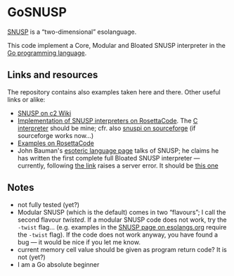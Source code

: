 GoSNUSP
=======

[SNUSP](http://esolangs.org/wiki/SNUSP) is a “two-dimensional” esolanguage.

This code implement a Core, Modular and Bloated SNUSP interpreter in the [Go programming language](http://golang.org/).


Links and resources
-------------------

The repository contains also examples taken here and there. Other useful links or alike:

- [SNUSP on c2 Wiki](http://c2.com/cgi/wiki?SnuspLanguage)
- [Implementation of SNUSP interpreters on RosettaCode](http://rosettacode.org/wiki/Execute_SNUSP). The [C interpreter](http://rosettacode.org/wiki/RCSNUSP/C) should be mine; cfr. also [snuspi on sourceforge](http://sourceforge.net/projects/snuspi/) (if sourceforge works now…)
- [Examples on RosettaCode](http://rosettacode.org/wiki/Category:SNUSP)
- John Bauman's [esoteric language page](http://www.baumanfamily.com/john/esoteric.html) talks of SNUSP; he claims he has written the first complete full Bloated SNUSP interpreter — currently, following [the link](http://www.baumanfamily.com/john/snusp.py) raises a server error. It should be [this one](https://github.com/graue/esofiles/blob/master/snusp/impl/snusp.py)



Notes
------

- not fully tested (yet?)
- Modular SNUSP (which is the default) comes in two “flavours”; I call the second flavour *twisted*. If a modular SNUSP code does not work, try the `-twist` flag… (e.g. examples in the [SNUSP page on esolangs.org](http://esolangs.org/wiki/SNUSP) require the `-twist` flag). If the code does not work anyway, you have found a bug — it would be nice if you let me know.
- current memory cell value should be given as program return code? It is not (yet?)
- I am a Go absolute beginner
